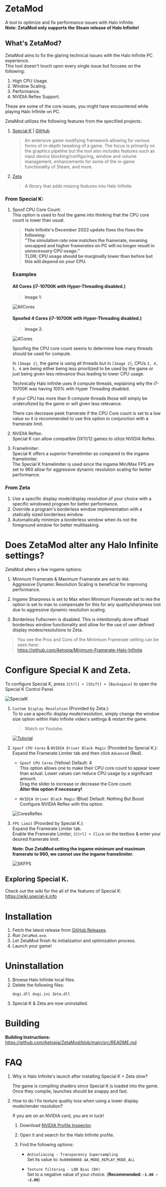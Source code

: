# ZetaMod 
A tool to optimize and fix performance issues with Halo Infinite.       
**Note: ZetaMod only supports the Steam release of Halo Infinite!**

## What's ZetaMod?
ZetaMod aims to fix the glaring technical issues with the Halo Infinite PC experience.               
This tool doesn't touch upon every single issue but focuses on the following:

1. High CPU Usage.
2. Window Scaling.
3. Performance.
3. NVIDIA Reflex Support.

These are some of the core issues, you might have encountered while playing Halo Infinite on PC.

ZetaMod utilizes the following features from the specified projects:        

1. [Special K](https://wiki.special-k.info) | [GitHub](https://github.com/SpecialKO/SpecialK)

   > An extensive game modifying framework allowing for various forms of in-depth tweaking of a game. The focus is primarily on the graphics pipeline but the tool also includes features such as input device blocking/configuring, window and volume management, enhancements for some of the in-game functionality of Steam, and more.

2. [Zeta](https://github.com/Aetopia/ZetaMod/tree/main/src/Zeta/README.md)
    > A library that adds missing features into Halo Infinite.

### From Special K:
1. Spoof CPU Core Count:     
    This option is used to fool the game into thinking that the CPU core count is lower than usual.

    > **Halo Infinite's December 2022 update fixes the fixes the following:**                   
    **"The simulation rate now matches the framerate, meaning uncapped and higher framerates on PC will no longer result in unnecessary CPU usage."**               
    **TLDR; CPU usage should be marginally lower than before but this will depend on your CPU.**               

    ### Examples

    #### All Cores (i7-10700K with Hyper-Threading disabled.)

    > **Image 1**:  

    ![AllCores](res/AllCores.png)

    #### Spoofed 4 Cores (i7-10700K with Hyper-Threading disabled.)
    > **Image 2**:    

    ![4Cores](res/4Cores.png)

    Spoofing the CPU core count seems to determine how many threads should be used for compute.      

    In `[Image 1]`, the game is using all threads but in `[Image 2]`, CPUs `3, 4, 5, 6` are being either being less prioritized to be used by the game or just being given less relevance thus leading to lower CPU usage.

    Technically Halo Infinite uses 9 compute threads, explaining why the i7-10700K was having 100% with Hyper Threading disabled.

    If your CPU has more than 9 compute threads those will simply be underutlized by the game or will given less relevance.                              

    There can decrease peek framerate if the CPU Core count is set to a low value so it is recommended to use this option in conjunction with a framerate limit. 
   
2. NVIDIA Reflex:                      
    Special K can allow compatible DX11/12 games to utlize NVIDIA Reflex.

3. Framelimiter:                               
    Special K offers a superior framelimiter as compared to the ingame framelimiter.      
    The Special K framelimiter is used since the ingame Min/Max FPS are set to 960 allow for aggressive dynamic resolution scaling for better performance.

### From Zeta
1. Use a specific display mode/display resolution of your choice with a specific windowed program for better performance.
2. Override a program's borderless window implementation with a statically sized borderless window.
3. Automatically minimize a borderless window when its not the foreground window for better multitasking.

# Does ZetaMod alter any Halo Infinite settings?

ZetaMod alters a few ingame options:

1. Minimum Framerate & Maximum Framerate are set to `960`.           
    Aggressive Dynamic Resolution Scaling is beneficial for improving performance.  

2. Ingame Sharpness is set to Max when Minimum Framerate set to `960` the option is set to max to compensate for this for any quality/sharpness lost due to aggressive dynamic resolution scaling.

3. Borderless Fullscreen is disabled. This is intentionally done offload borderless window functionality and allow for the use of user defined display modes/resolutions to Zeta.

> You see the Pros and Cons of the Minimium Framerate setting can be seen here:     
https://github.com/Aetopia/Minimum-Framerate-Halo-Infinite


# Configure Special K and Zeta.
           
To configure Special K, press `[Ctrl] + [Shift] + [Backspace]` to open the Special K Control Panel.

![SpecialK](res/SK.png)

1. `Custom Display Resolution` (Provided by Zeta.):        
    To to use a specific display mode/resolution, simply change the window size option within Halo Infinite video's settings & restart the game.  

    > Watch on Youtube.

    [![Tutorial](https://img.youtube.com/vi/t-Ouup-RdKA/maxresdefault.jpg)](https://youtu.be/t-Ouup-RdKA)

2. `Spoof CPU Cores` & `NVIDIA Driver Black Magic` (Provided by Special K.):   
    Expand the Framerate Limiter tab and then click `Advanced` (Red).               
    - `Spoof CPU Cores` (Yellow) Default: 4                
        This option allows one to make their CPU core count to appear lower than actual.
        Lower values can reduce CPU usage by a significant amount.       
        Drag the slider to increase or decrease the Core count.  
        **Alter this option if necessary!**

    - `NVIDIA Driver Black Magic` (Blue) Default: Nothing But Boost          
        Configure NVIDIA Reflex with this option.
    
    ![CoresReflex](res/SKCoresReflex.png)
  
3. `FPS Limit` (Provided by Special K.):                  
    Expand the Framerate Limiter tab.                            
    Enable the Framerate Limiter, `[Ctrl] + Click` on the textbox & enter your desired framerate limit.         

    **Note: Due ZetaMod setting the ingame minimum and maximum framerate to 960, we cannot use the ingame framelimiter.**

    ![SKFPS](res/SKFPS.png)


## Exploring Special K.     
Check out the wiki for the all of the features of Special K: https://wiki.special-k.info

# Installation
1. Fetch the latest release from [GitHub Releases](https://github.com/Aetopia/ZetaMod/releases).
2. Run `ZetaMod.exe`.
3. Let ZetaMod finish its initialization and optimization process.
4. Launch your game!
# Uninstallation
1. Browse Halo Infinite local files.
2. Delete the following files:
    ```
    dxgi.dll dxgi.ini Zeta.dll
    ```
3. Special K & Zeta are now uninstalled.

# Building
**Building Instructions:** https://github.com/Aetopia/ZetaMod/blob/main/src/README.md

# FAQ
1. Why is Halo Infinite's launch after installing Special K + Zeta slow?   

    The game is compiling shaders since Special K is loaded into the game.
    Once they compile, launches should be snappy and fast.

2. How to do I fix texture quality loss when using a lower display mode/render resolution?
    
    If you are on an NVIDIA card, you are in luck!
    1. Download [NVIDIA Profile Inspector](https://github.com/Orbmu2k/nvidiaProfileInspector/releases).    
    
    2. Open it and search for the Halo Infinite profile.

    3. Find the following options:     
        - `Antialiasing - Transparency Supersampling`         
            Set its value to: `0x00000008 AA_MODE_REPLAY_MODE_ALL`

        - `Texture filtering - LOD Bias (DX)`         
            Set to a negative value of your choice. (**Recommended: `-1.00 ~ -2.00`**)                               